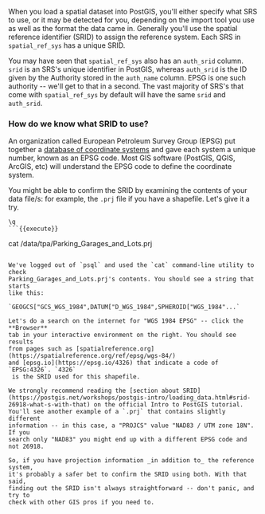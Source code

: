 When you load a spatial dataset into PostGIS, you'll either specify what 
SRS to use, or it may be detected for you, depending on 
the import tool you use as well as the format the data came in. Generally 
you'll use the spatial reference identifier (SRID) to assign the reference 
system. Each SRS in `spatial_ref_sys` has a unique SRID.

You may have seen that `spatial_ref_sys` also has an `auth_srid` column. `srid`
 is an SRS's unique identifier in PostGIS, whereas `auth_srid` is the ID 
 given by the Authority stored in the `auth_name` column. EPSG is one such 
 authority -- we'll get to that in a second. The vast majority of SRS's that 
 come with `spatial_ref_sys` by default will have the same `srid` and `auth_srid`. 

### How do we know what SRID to use?

An organization called European Petroleum Survey Group (EPSG) put together a [database 
of coordinate systems](https://en.wikipedia.org/wiki/EPSG_Geodetic_Parameter_Dataset)
 and gave each system a unique number, known as an EPSG 
code. Most GIS software (PostGIS, QGIS, ArcGIS, etc) will understand the EPSG 
code to define the coordinate system. 

You might be able to confirm the SRID by examining the contents of your data 
file/s: for example, the `.prj` file if you have a shapefile. Let's give it a 
try.

```
\q
```{{execute}}
```
cat /data/tpa/Parking_Garages_and_Lots.prj
```{{execute}}

We've logged out of `psql` and used the `cat` command-line utility to check 
Parking_Garages_and_Lots.prj's contents. You should see a string that starts 
like this:

`GEOGCS["GCS_WGS_1984",DATUM["D_WGS_1984",SPHEROID["WGS_1984"...`

Let's do a search on the internet for "WGS 1984 EPSG" -- click the **Browser** 
tab in your interactive environment on the right. You should see results 
from pages such as [spatialreference.org](https://spatialreference.org/ref/epsg/wgs-84/)
and [epsg.io](https://epsg.io/4326) that indicate a code of `EPSG:4326`. `4326`
 is the SRID used for this shapefile.

We strongly recommend reading the [section about SRID](https://postgis.net/workshops/postgis-intro/loading_data.html#srid-26918-what-s-with-that) on the official Intro to PostGIS tutorial.
You'll see another example of a `.prj` that contains slightly different 
information -- in this case, a "PROJCS" value "NAD83 / UTM zone 18N". If you 
search only "NAD83" you might end up with a different EPSG code and not 26918.

So, if you have projection information _in addition to_ the reference system, 
it's probably a safer bet to confirm the SRID using both. With that said, 
finding out the SRID isn't always straightforward -- don't panic, and try to 
check with other GIS pros if you need to.
